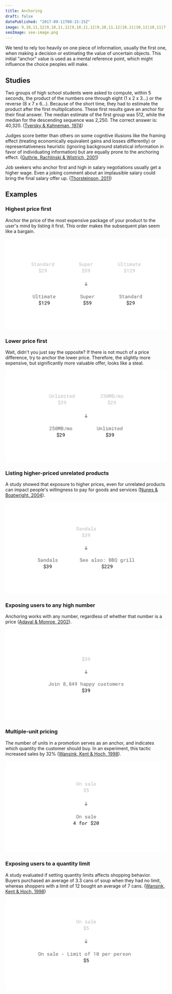 ```yaml
---
title: Anchoring
draft: false
datePublished: "2017-09-11T08:15:15Z"
image: 9,10,11,12|9,10,11,12|9,10,11,12|9,10,11,12|10,11|10,11|10,11|7,8,9,10,11,12,13,14|10,11|10,11|10,11|10,11|10,11|10,11|2,10,11,19|2,3,4,5,9,10,11,12,16,17,18,19|3,4,5,6,7,8,9,10,11,12,13,14,15,16,17,18|5,6,7,8,9,10,11,12,13,14,15,16|7,8,9,10,11,12,13,14|9,10,11,12
seoImage: seo-image.png
---
```


We tend to rely too heavily on one piece of information, usually the first one, when making a decision or estimating the value of uncertain objects. This initial "anchor" value is used as a mental reference point, which might influence the choice peoples will make.


## Studies

Two groups of high school students were asked to compute, within 5 seconds, the product of the numbers one through eight (1 x 2 x 3...) or the reverse (8 x 7 x 6...).  Because of the short time, they had to estimate the product after the first multiplications. These first results gave an anchor for their final answer. The median estimate of the first group was 512, while the median for the descending sequence was 2,250. The correct answer is: 40,320. ([Tversky & Kahneman, 1974](http://science.sciencemag.org/content/185/4157/1124))

Judges score better than others on some cognitive illusions like the framing effect (treating economically equivalent gains and losses differently) or representativeness heuristic (ignoring background statistical information in favor of individuating information) but are equally prone to the anchoring effect. ([Guthrie, Rachlinski & Wistrich, 2001](https://papers.ssrn.com/sol3/papers.cfm?abstract_id=257634))

Job seekers who anchor first and high in salary negotiations usually get a higher wage. Even a joking comment about an implausible salary could bring the final salary offer up. ([Thorsteinson, 2011](http://onlinelibrary.wiley.com/doi/10.1111/j.1559-1816.2011.00779.x/abstract))


## Examples

### Highest price first
Anchor the price of the most expensive package of your product to the user's mind by listing it first. This order makes the subsequent plan seem like a bargain.

![Anchoring example: Highest price first](01-highest-price-first.png)


### Lower price first
Wait, didn't you just say the opposite? If there is not much of a price difference, try to anchor the lower price. Therefore, the slightly more expensive, but significantly more valuable offer, looks like a steal.

![Anchoring example: Lower price first](02-lowest-price-first.png)


### Listing higher-priced unrelated products
A study showed that exposure to higher prices, even for unrelated products can impact people's willingness to pay for goods and services ([Nunes & Boatwright, 2004](https://msbfile03.usc.edu/digitalmeasures/jnunes/intellcont/Incidental%20Prices-1.pdf)).

![Anchoring example: Listing higher-priced unrelated products](03-exposure-to-unrelated-products.png)


### Exposing users to any high number
Anchoring works with any number, regardless of whether that number is a price ([Adaval & Monroe, 2002](http://www.jstor.org/stable/10.1086/338212?seq=1#page_scan_tab_contents)).

![Anchoring example: Exposing users to any high number](04-any-high-number.png)


### Multiple-unit pricing
The number of units in a promotion serves as an anchor, and indicates which quantity the customer should buy. In an experiment, this tactic increased sales by 32% ([Wansink, Kent & Hoch, 1998](http://foodpsychology.cornell.edu/sites/default/files/unmanaged_files/Anchoring-JMR-1998.pdf)).

![Anchoring example: Multiple-unit pricing](05-multiple-unit-pricing.png)


### Exposing users to a quantity limit
A study evaluated if setting quantity limits affects shopping behavior. Buyers purchased an average of 3.3 cans of soup when they had no limit, whereas shoppers with a limit of 12 bought an average of 7 cans. ([Wansink, Kent & Hoch, 1998](http://foodpsychology.cornell.edu/sites/default/files/unmanaged_files/Anchoring-JMR-1998.pdf))

![Anchoring example: Exposing users to a quantity limit](06-quantity-limit.png)